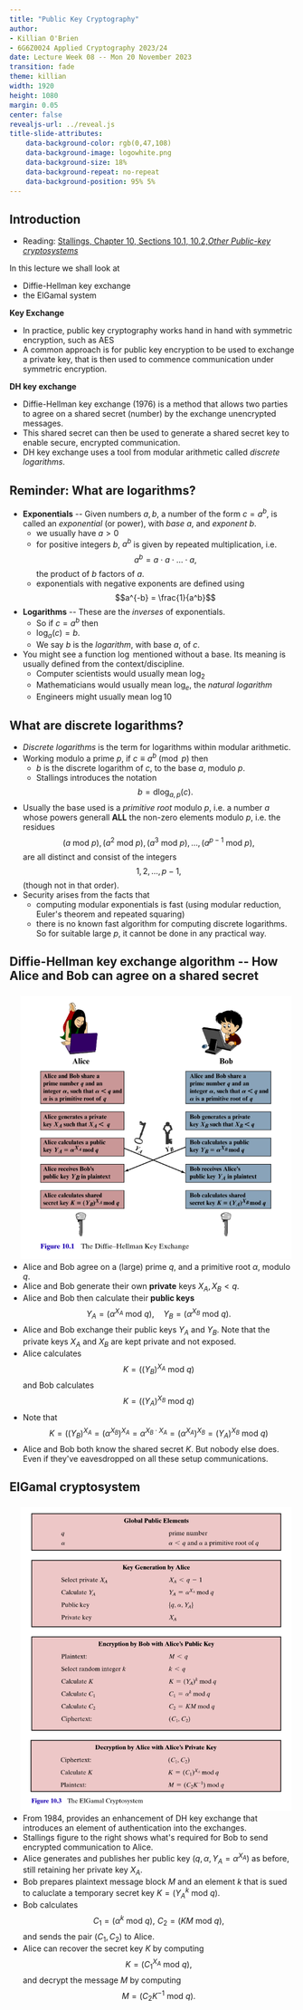 ```yaml
---
title: "Public Key Cryptography"
author:
- Killian O'Brien
- 6G6Z0024 Applied Cryptography 2023/24
date: Lecture Week 08 -- Mon 20 November 2023
transition: fade
theme: killian
width: 1920
height: 1080
margin: 0.05
center: false
revealjs-url: ../reveal.js
title-slide-attributes:
    data-background-color: rgb(0,47,108)	
    data-background-image: logowhite.png
    data-background-size: 18%
    data-background-repeat: no-repeat
    data-background-position: 95% 5%	
---
```


## Introduction 

* Reading: <a href="https://mmu.on.worldcat.org/oclc/1334132058" target="_blank">Stallings, Chapter 10, Sections 10.1, 10.2,<em>Other Public-key cryptosystems</em></a>

In this lecture we shall look at

* Diffie-Hellman key exchange
* the ElGamal system

**Key Exchange**

* In practice, public key cryptography works hand in hand with symmetric encryption, such as AES
* A common approach is for public key encryption to be used to exchange a private key, that is then used to commence communication under symmetric encryption. 
  
**DH key exchange**

* Diffie-Hellman key exchange (1976) is a method that allows two parties to agree on a shared secret (number) by the exchange unencrypted messages.
* This shared secret can then be used to generate a shared secret key to enable secure, encrypted communication. 
* DH key exchange uses a tool from modular arithmetic called *discrete logarithms*.

## Reminder: What are logarithms?

* **Exponentials** -- Given numbers $a,b$, a number of the form $c = a^b$, is called an *exponential* (or power), with *base* $a$, and *exponent* $b$. 
    - we usually have $a>0$
    - for positive integers $b$, $a^b$ is given by repeated multiplication, i.e. $$a^b = a \cdot a \cdot \dots \cdot a,$$ the product of $b$ factors of $a$. 
    - exponentials with negative exponents are defined using $$a^{-b} = \frac{1}{a^b}$$
* **Logarithms** -- These are the *inverses* of exponentials. 
    - So if $c=a^b$ then
    - $\log_a(c) = b$. 
    - We say $b$ is the *logarithm*, with base $a$, of $c$. 
* You might see a function $\log$ mentioned without a base. Its meaning is usually defined from the context/discipline. 
    - Computer scientists would usually mean $\log_2$
    - Mathematicians would usually mean $\log_e$, the *natural logarithm*
    - Engineers might usually mean $\log{10}$

## What are discrete logarithms?

* *Discrete logarithms* is the term for logarithms within modular arithmetic. 
* Working modulo a prime $p$, if $c \equiv a^b \pmod{p}$ then  
    - $b$ is the discrete logarithm of $c$, to the base $a$, modulo $p$. 
    - Stallings introduces the notation $$b = \text{dlog}_{a,p}(c).$$
* Usually the base used is a *primitive root* modulo $p$, i.e. a number $a$ whose powers generall **ALL** the non-zero elements modulo $p$, i.e. the residues $$ (a \text{ mod } p),\, (a^2 \text{ mod } p),\,  (a^3 \text{ mod } p), \dots , (a^{p-1} \text{ mod } p),$$ are all distinct and consist of the integers $$1, 2, \dots, p-1,$$ (though not in that order).
* Security arises from the facts that 
    - computing modular exponentials is fast (using modular reduction, Euler's theorem and repeated squaring)
    - there is no known fast algorithm for computing discrete logarithms. So for suitable large $p$, it cannot be done in any practical way.

## Diffie-Hellman key exchange algorithm -- How Alice and Bob can agree on a shared secret

* <img src="./images/DHkealgo.png" alt="Stallings" style="padding:5px;height=100%;float:right"> Alice and Bob agree on a (large) prime $q$, and a primitive root $\alpha$, modulo $q$. 
* Alice and Bob generate their own **private** keys $X_A, X_B \lt q$.
* Alice and Bob then calculate their **public keys** $$Y_A = (\alpha^{X_A} \text{ mod } q ), \quad  Y_B = (\alpha^{X_B} \text{ mod } q ).$$
* Alice and Bob exchange their public keys $Y_A$ and $Y_B$. Note that the private keys $X_A$ and $X_B$ are kept private and not exposed. 
* Alice calculates $$K =\left ( (Y_B)^{X_A} \text{ mod } q \right )$$ and Bob calculates $$K =\left ( (Y_A)^{X_B} \text{ mod } q \right .)$$
* Note that 
  $$K =\left ( (Y_B)^{X_A} = \left (\alpha^{X_B} \right )^{X_A} = \alpha^{X_B\cdot X_A} = \left (\alpha^{X_A} \right )^{X_B} = (Y_A)^{X_B}\text{ mod } q \right )$$
* Alice and Bob both know the shared secret $K$. But nobody else does. Even if they've eavesdropped on all these setup communications.

## ElGamal cryptosystem

* <img src="./images/elgamal.png" alt="Stallings" style="padding:5px;height=100%;float:right"> From 1984, provides an enhancement of DH key exchange that introduces an element of authentication into the exchanges. 
* Stallings figure to the right shows what's required for Bob to send encrypted communication to Alice.
* Alice generates and publishes her public key $(q, \alpha, Y_A = \alpha^{X_A})$ as before, still retaining her private key $X_A$.
* Bob prepares plaintext message block $M$ and an element $k$ that is sued to caluclate a temporary secret key $K = (Y_A^k \text{ mod } q)$.
* Bob calculates $$C_1 = (\alpha^k \text{ mod } q), \, \, C_2 = (KM \text{ mod } q),$$ and sends the pair $(C_1, C_2)$ to Alice.
* Alice can recover the secret key $K$ by computing $$K = (C_1^{X_A} \text{ mod } q),$$ and decrypt the message $M$ by computing $$M = ( C_2 K^{-1} \text{ mod } q).$$